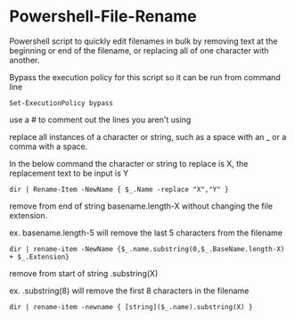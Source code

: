 # Powershell-File-Rename
Powershell script to quickly edit filenames in bulk by removing text at the beginning or end of the filename, or replacing all of one character with another.


Bypass the execution policy for this script so it can be run from command line

    Set-ExecutionPolicy bypass

use a # to comment out the lines you aren't using

replace all instances of a character or string, such as a space with an _ or a comma with a space.

In the below command the character or string to replace is X, the replacement text to be input is Y

    dir | Rename-Item -NewName { $_.Name -replace "X","Y" }

remove from end of string basename.length-X without changing the file extension.

ex. basename.length-5 will remove the last 5 characters from the filename

    dir | rename-item -NewName {$_.name.substring(0,$_.BaseName.length-X) + $_.Extension}

remove from start of string .substring(X)

ex. .substring(8) will remove the first 8 characters in the filename

    dir | rename-item -newname { [string]($_.name).substring(X) }
